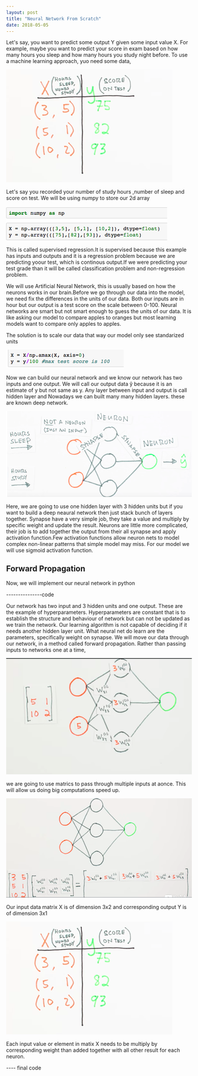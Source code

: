 ```yaml
---
layout: post
title: "Neural Network From Scratch"
date: 2018-05-05
---
```


Let's say, you want to predict some output Y given some input value X. For example, maybe you want to predict your score in exam based on how many hours you sleep and how many 
hours you study night before. To use a machine learning approach, yuo need some data,

![alt text](/img/starting.png)

Let's say you recorded your number of study hours ,number of sleep and score on test. We will be using numpy to store our 2d array

![alt text](/img/numpy.png)

This is called supervised regression.It is supervised because this example has inputs and outputs and it is a regression problem because we are predicting yoour test, which is 
continous output.If we were predicting your test grade than it will be called classification problem and non-regression problem.

We will use Artificial Neural Network, this is usually based on how the neurons works in our brain.Before we go through our data into the model, we need fix the differences in the units of our data. Both our inputs are in hour but our output is a test score on the scale between 0-100. Neural networks are smart but not smart enough to guess the units
of our data. It is like asking our model to compare apples to oranges but most learning models want to compare only apples to apples.

The solution is to scale our data that way our model only see standarized units

![alt text](/img/scaling.png)

Now we can build our neural network and we know our network has two inputs and one output. We will call our output data ŷ because it is an estimate of y but not same as y.
Any layer between input and output is call hidden layer and Nowadays we can built many many hidden layers. these are known deep network.

![alt text](/img/synapse2.png)

Here, we are going to use one hidden layer with 3 hidden units but if you want to build a deep neaural network then just stack bunch of layers together. Synapse have a very simple job, they take a value and multiply by specific weight and update the result. Neurons are little more complicated, their job is to add together the output from their all synapse and apply activation function.Few activation functions allow neuron nets to model complex non-linear patterns that simple model may miss. For our model we will use sigmoid activation function.


## Forward Propagation

Now, we will implement our neural network in python

---------------code

Our network has two input  and 3 hidden units and one output. These are the example of hyperparameters. Hyperparameters are constant that is to establish the structure and behaviour of network but can not be updated as we train the network. Our learning algorithm is not capable of deciding if it needs another hidden layer unit. What neural net do learn are the parameters, specifically weight on synapse. We will move our data through our network, in a method called forward propagation. Rather than passing inputs to networks one at a time,

![alt text](/img/elementwise.png)

we are going to use matrics to pass through multiple inputs at aonce. This will allow us doing big computations speed up.

![alt text](/img/matrix.png)

Our input data matrix X is of dimension 3x2 and corresponding output Y is of dimension 3x1

![alt text](/img/starting.png)

Each input value or element in matix X needs to be multiply by corresponding weight than added together with all other result for each neuron.

---- final code







